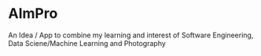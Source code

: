 # AImPro
An Idea / App to combine my learning and interest of Software Engineering, Data Sciene/Machine Learning and Photography
